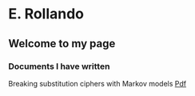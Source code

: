 # E. Rollando
## Welcome to my page
### Documents I have written
Breaking substitution ciphers with Markov models [Pdf](docs/Breaking_1.1.pdf) 
